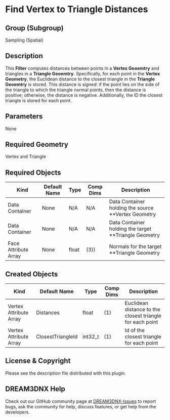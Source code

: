 Find Vertex to Triangle Distances
=============

## Group (Subgroup)

Sampling (Spatial)

## Description

This **Filter** computes distances between points in a **Vertex Geoemtry** and triangles in a **Triangle Geoemtry**.  Specifically, for each point in the **Vertex Geometry**, the Euclidean distance to the closest triangle in the **Triangle Geoemtry** is stored.  This distance is *signed*: if the point lies on the side of the triangle to which the triangle normal points, then the distance is positive; otherwise, the distance is negative. Additionally, the ID the closest triangle is stored for each point.

## Parameters

None

## Required Geometry

Vertex and Triangle

## Required Objects

| Kind                      | Default Name | Type     | Comp Dims | Description                                 |
|---------------------------|--------------|----------|--------|---------------------------------------------|
| Data Container | None | N/A | N/A | Data Container holding the source **Vertex Geometry |
| Data Container | None | N/A | N/A | Data Container holding the target **Triangle Geometry |
| Face Attribute Array | None | float | (3)) | Normals for the target **Triangle Geometry |

## Created Objects

| Kind                      | Default Name | Type     | Comp Dims | Description                                 |
|---------------------------|--------------|----------|--------|---------------------------------------------|
| Vertex Attribute Array | Distances | float | (1) | Euclidean distance to the closest triangle for each point |
| Vertex Attribute Array | ClosestTriangleId | int32_t | (1) | Id of the closest triangle for each point |

## License & Copyright

Please see the description file distributed with this plugin.

## DREAM3DNX Help

Check out our GitHub community page at [DREAM3DNX-Issues](https://github.com/BlueQuartzSoftware/DREAM3DNX-Issues) to report bugs, ask the community for help, discuss features, or get help from the developers.
